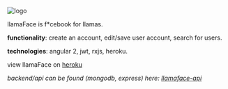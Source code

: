 ![logo](https://github.com/ashbadger/llamaface-ng2/blob/master/src/assets/images/logo.png?raw=true)

llamaFace is f*cebook for llamas.

**functionality**: create an account, edit/save user account, search for users.

**technologies**: angular 2, jwt, rxjs, heroku.

view llamaFace on [heroku](https://safe-garden-73509.herokuapp.com/llamas)

*backend/api can be found (mongodb, express) here: [llamaface-api](https://github.com/ashbadger/llamaface-api)*
